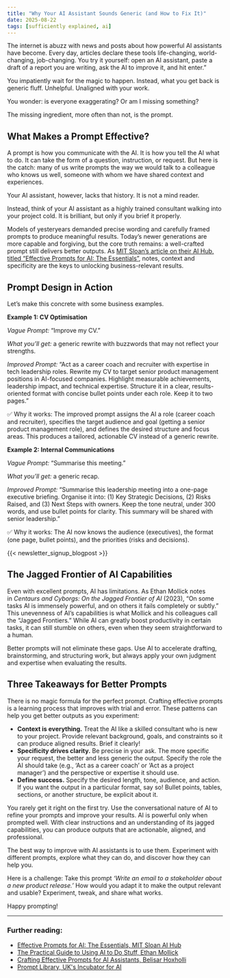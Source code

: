 ```yaml
---
title: "Why Your AI Assistant Sounds Generic (and How to Fix It)"
date: 2025-08-22
tags: [sufficiently explained, ai]
---
```


The internet is abuzz with news and posts about how powerful AI assistants have become. Every day, articles declare these tools life-changing, world-changing, job-changing. You try it yourself: open an AI assistant, paste a draft of a report you are writing, ask the AI to improve it, and hit enter.”

You impatiently wait for the magic to happen. Instead, what you get back is generic fluff. Unhelpful. Unaligned with your work.

You wonder: is everyone exaggerating? Or am I missing something?

The missing ingredient, more often than not, is the prompt.

## What Makes a Prompt Effective?

A prompt is how you communicate with the AI. It is how you tell the AI what to do. It can take the form of a question, instruction, or request. But here is the catch: many of us write prompts the way we would talk to a colleague who knows us well, someone with whom we have shared context and experiences.

Your AI assistant, however, lacks that history. It is not a mind reader.

Instead, think of your AI assistant as a highly trained consultant walking into your project cold. It is brilliant, but only if you brief it properly.

Models of yesteryears demanded precise wording and carefully framed prompts to produce meaningful results. Today’s newer generations are more capable and forgiving, but the core truth remains: a well-crafted prompt still delivers better outputs. As [MIT Sloan’s article on their AI Hub, titled “Effective Prompts for AI: The Essentials”](https://mitsloanedtech.mit.edu/ai/basics/effective-prompts/), notes, context and specificity are the keys to unlocking business-relevant results.

## Prompt Design in Action

Let’s make this concrete with some business examples.

**Example 1: CV Optimisation**

*Vague Prompt:* “Improve my CV.”

*What you’ll get:* a generic rewrite with buzzwords that may not reflect your strengths.

*Improved Prompt:* “Act as a career coach and recruiter with expertise in tech leadership roles. Rewrite my CV to target senior product management positions in AI-focused companies. Highlight measurable achievements, leadership impact, and technical expertise. Structure it in a clear, results-oriented format with concise bullet points under each role. Keep it to two pages.”

✅ Why it works: The improved prompt assigns the AI a role (career coach and recruiter), specifies the target audience and goal (getting a senior product management role), and defines the desired structure and focus areas. This produces a tailored, actionable CV instead of a generic rewrite.

**Example 2: Internal Communications**

*Vague Prompt:* “Summarise this meeting.”

*What you’ll get:* a generic recap.

*Improved Prompt:* “Summarise this leadership meeting into a one-page executive briefing. Organise it into: (1) Key Strategic Decisions, (2) Risks Raised, and (3) Next Steps with owners. Keep the tone neutral, under 300 words, and use bullet points for clarity. This summary will be shared with senior leadership.”

✅ Why it works: The AI now knows the audience (executives), the format (one page, bullet points), and the priorities (risks and decisions).

{{< newsletter_signup_blogpost >}}

## The Jagged Frontier of AI Capabilities

Even with excellent prompts, AI has limitations. As Ethan Mollick notes in *Centaurs and Cyborgs: On the Jagged Frontier of AI* (2023), “On some tasks AI is immensely powerful, and on others it fails completely or subtly.” This unevenness of AI’s capabilities is what Mollick and his colleagues call the “Jagged Frontiers.” While AI can greatly boost productivity in certain tasks, it can still stumble on others, even when they seem straightforward to a human. 

Better prompts will not eliminate these gaps. Use AI to accelerate drafting, brainstorming, and structuring work, but always apply your own judgment and expertise when evaluating the results.


## Three Takeaways for Better Prompts

There is no magic formula for the perfect prompt. Crafting effective prompts is a learning process that improves with trial and error. These patterns can help you get better outputs as you experiment:

- **Context is everything.** Treat the AI like a skilled consultant who is new to your project. Provide relevant background, goals, and constraints so it can produce aligned results. Brief it clearly!
- **Specificity drives clarity.** Be precise in your ask. The more specific your request, the better and less generic the output. Specify the role the AI should take (e.g., ‘Act as a career coach’ or ‘Act as a project manager’) and the perspective or expertise it should use.
- **Define success.** Specify the desired length, tone, audience, and action. If you want the output in a particular format, say so! Bullet points, tables, sections, or another structure, be explicit about it.

You rarely get it right on the first try. Use the conversational nature of AI to refine your prompts and improve your results. AI is powerful only when prompted well. With clear instructions and an understanding of its jagged capabilities, you can produce outputs that are actionable, aligned, and professional. 

The best way to improve with AI assistants is to use them. Experiment with different prompts, explore what they can do, and discover how they can help you.

Here is a challenge: Take this prompt *‘Write an email to a stakeholder about a new product release.’* How would you adapt it to make the output relevant and usable? Experiment, tweak, and share what works.

Happy prompting!

--- 
### Further reading:

- [Effective Prompts for AI: The Essentials, MIT Sloan AI Hub](https://www.notion.so/Why-Your-AI-Assistant-Sounds-Generic-and-How-to-Fix-It-251d1d7166ab80769398fd6bb0348789?pvs=21)
- [The Practical Guide to Using AI to Do Stuff, Ethan Mollick](https://www.oneusefulthing.org/p/the-practical-guide-to-using-ai-to)
- [Crafting Effective Prompts for AI Assistants, Belisar Hoxholli](https://kirschbaumdevelopment.com/insights/crafting-effective-prompts-for-ai-assistants)
- [Prompt Library, UK's Incubator for AI](https://ai.gov.uk/knowledge-hub/prompts/?search=&tags=)